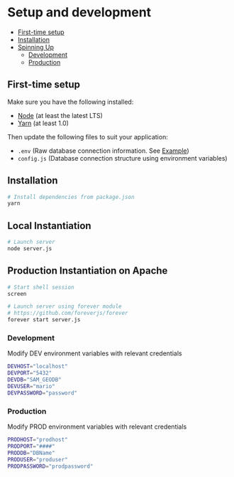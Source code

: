 # Setup and development

- [First-time setup](#first-time-setup)
- [Installation](#installation)
- [Spinning Up](#spinning-up)
  - [Development](#development)
  - [Production](#production)

## First-time setup

Make sure you have the following installed:

- [Node](https://nodejs.org/en/) (at least the latest LTS)
- [Yarn](https://yarnpkg.com/lang/en/docs/install/) (at least 1.0)

Then update the following files to suit your application:

- `.env` (Raw database connection information. See [Example](envExample.md))
- `config.js` (Database connection structure using environment variables)

## Installation

```bash
# Install dependencies from package.json
yarn 
```

## Local Instantiation

```bash
# Launch server
node server.js
```

## Production Instantiation on Apache

```bash
# Start shell session
screen

# Launch server using forever module
# https://github.com/foreverjs/forever
forever start server.js
```

### Development

Modify DEV environment variables with relevant credentials

```bash
DEVHOST="localhost"
DEVPORT="5432"
DEVDB="SAM_GEODB"
DEVUSER="mario"
DEVPASSWORD="password"
```

### Production

Modify PROD environment variables with relevant credentials

```bash
PRODHOST="prodhost"
PRODPORT="####"
PRODDB="DBName"
PRODUSER="produser"
PRODPASSWORD="prodpassword"
```